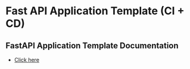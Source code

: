 # Fast API Application Template (CI + CD)

## FastAPI Application Template Documentation

- [Click here](./fastapi/readme.md)